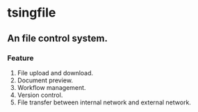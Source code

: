 # tsingfile

## An file control system.

### Feature
1. File upload and download.
2. Document preview.
3. Workflow management.
4. Version control.
5. File transfer between internal network and external network.
